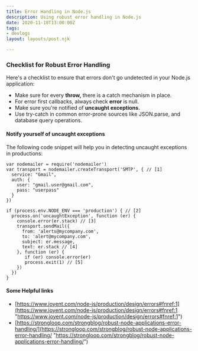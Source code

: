 ```yaml
---
title: Error Handling in Node.js
description: Using robust error handling in Node.js
date: 2020-11-18T13:00:00Z
tags:
- devlogs
layout: layouts/post.njk

---
```

### Checklist for Robust Error Handling

Here's a checklist to ensure that errors don't go undetected in your Node.js application:

* Make sure for every **throw,** there is a catch mechanism in place.
* For error first callbacks, always check **error** is null.
* Make sure you're notified of **uncaught exceptions.**
* Use try-catch in common error-prone sources like JSON.parse, and database query operations.

#### Notify yourself of uncaught exceptions

The following code snippet will help you in detecting uncaught exceptions in productions:

    var nodemailer = require('nodemailer')
    var transport = nodemailer.createTransport('SMTP', { // [1]
      service: "Gmail",
      auth: {
        user: "gmail.user@gmail.com",
        pass: "userpass"
      }
    })
    
    if (process.env.NODE_ENV === 'production') { // [2]
      process.on('uncaughtException', function (er) {
        console.error(er.stack) // [3]
        transport.sendMail({
          from: 'alerts@mycompany.com',
          to: 'alert@mycompany.com',
          subject: er.message,
          text: er.stack // [4]
        }, function (er) {
           if (er) console.error(er)
           process.exit(1) // [5]
        })
      })
    }

#### Some Helpful links

* [https://www.joyent.com/node-js/production/design/errors#fnref:1](https://www.joyent.com/node-js/production/design/errors#fnref:1 "https://www.joyent.com/node-js/production/design/errors#fnref:1")
* [https://strongloop.com/strongblog/robust-node-applications-error-handling/](https://strongloop.com/strongblog/robust-node-applications-error-handling/ "https://strongloop.com/strongblog/robust-node-applications-error-handling/")
